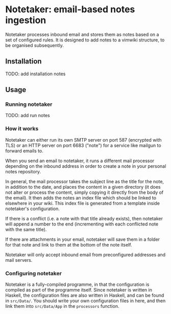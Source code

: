 # Notetaker: email-based notes ingestion

Notetaker processes inbound email and stores them as notes based on a set of
configured rules. It is designed to add notes to a vimwiki structure, to be
organised subsequently.

## Installation

TODO: add installation notes

## Usage

### Running notetaker

TODO: add run notes

### How it works

Notetaker can either run its own SMTP server on port 587 (encrypted with
TLS) or an HTTP server on port 6683 ("note") for a service like mailgun
to forward emails to.

When you send an email to notetaker, it runs a different mail processor
depending on the inbound address in order to create a note in your
personal notes repository.

In general, the mail processor takes the subject line as the title for
the note, in addition to the date, and places the content in a given
directory (it does not alter or process the content, simply copying it
directly from the body of the email). It then adds the notes an index
file which should be linked to elsewhere in your wiki. This index file
is generated from a template inside notetaker's configuration.

If there is a conflict (i.e. a note with that title already exists),
then notetaker will append a number to the end (incrementing with each
conflicted note with the same title).

If there are attachments in your email, notetaker will save them in a
folder for that note and link to them at the bottom of the note itself.

Notetaker will only accept inbound email from preconfigured addresses
and mail servers.

### Configuring notetaker

Notetaker is a fully-compiled programme, in that the configuration is
compiled as part of the programme itself. Since notetaker is written in
Haskell, the configuration files are also written in Haskell, and can
be found in `src/Data/`. You should write your own configuration files
in here, and then link them into `src/Data/App` in the `processors`
function.
